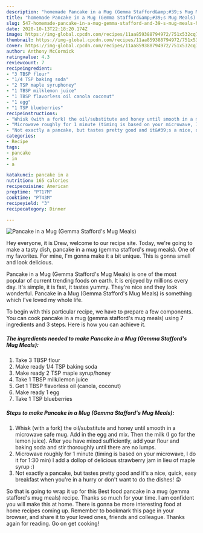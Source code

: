```yaml
---
description: "homemade Pancake in a Mug (Gemma Stafford&amp;#39;s Mug Meals) | how to make easy Pancake in a Mug (Gemma Stafford&amp;#39;s Mug Meals)"
title: "homemade Pancake in a Mug (Gemma Stafford&amp;#39;s Mug Meals) | how to make easy Pancake in a Mug (Gemma Stafford&amp;#39;s Mug Meals)"
slug: 547-homemade-pancake-in-a-mug-gemma-stafford-and-39-s-mug-meals-how-to-make-easy-pancake-in-a-mug-gemma-stafford-and-39-s-mug-meals
date: 2020-10-13T22:18:20.174Z
image: https://img-global.cpcdn.com/recipes/11aa859388794972/751x532cq70/pancake-in-a-mug-gemma-staffords-mug-meals-recipe-main-photo.jpg
thumbnail: https://img-global.cpcdn.com/recipes/11aa859388794972/751x532cq70/pancake-in-a-mug-gemma-staffords-mug-meals-recipe-main-photo.jpg
cover: https://img-global.cpcdn.com/recipes/11aa859388794972/751x532cq70/pancake-in-a-mug-gemma-staffords-mug-meals-recipe-main-photo.jpg
author: Anthony McCormick
ratingvalue: 4.3
reviewcount: 7
recipeingredient:
- "3 TBSP flour"
- "1/4 TSP baking soda"
- "2 TSP maple syruphoney"
- "1 TBSP milklemon juice"
- "1 TBSP flavorless oil canola coconut"
- "1 egg"
- "1 TSP blueberries"
recipeinstructions:
- "Whisk (with a fork) the oil/substitute and honey until smooth in a microwave safe mug. Add in the egg and mix. Then the milk (I go for the lemon juice). After you have mixed sufficiently, add your flour and baking soda and stir thoroughly until there are no lumps."
- "Microwave roughly for 1 minute (timing is based on your microwave, I do it for 1:30 min) I add a dollop of delicious strawberry jam in lieu of maple syrup :)"
- "Not exactly a pancake, but tastes pretty good and it&#39;s a nice, quick, easy breakfast when you&#39;re in a hurry or don&#39;t want to do the dishes! 😜"
categories:
- Recipe
tags:
- pancake
- in
- a

katakunci: pancake in a 
nutrition: 165 calories
recipecuisine: American
preptime: "PT17M"
cooktime: "PT43M"
recipeyield: "3"
recipecategory: Dinner

---
```



![Pancake in a Mug (Gemma Stafford&#39;s Mug Meals)](https://img-global.cpcdn.com/recipes/11aa859388794972/751x532cq70/pancake-in-a-mug-gemma-staffords-mug-meals-recipe-main-photo.jpg)

Hey everyone, it is Drew, welcome to our recipe site. Today, we're going to make a tasty dish, pancake in a mug (gemma stafford&#39;s mug meals). One of my favorites. For mine, I'm gonna make it a bit unique. This is gonna smell and look delicious.

Pancake in a Mug (Gemma Stafford&#39;s Mug Meals) is one of the most popular of current trending foods on earth. It is enjoyed by millions every day. It's simple, it is fast, it tastes yummy. They're nice and they look wonderful. Pancake in a Mug (Gemma Stafford&#39;s Mug Meals) is something which I've loved my whole life.




To begin with this particular recipe, we have to prepare a few components. You can cook pancake in a mug (gemma stafford&#39;s mug meals) using 7 ingredients and 3 steps. Here is how you can achieve it.

<!--inarticleads1-->

##### The ingredients needed to make Pancake in a Mug (Gemma Stafford&#39;s Mug Meals):

1. Take 3 TBSP flour
1. Make ready 1/4 TSP baking soda
1. Make ready 2 TSP maple syrup/honey
1. Take 1 TBSP milk/lemon juice
1. Get 1 TBSP flavorless oil (canola, coconut)
1. Make ready 1 egg
1. Take 1 TSP blueberries




<!--inarticleads2-->

##### Steps to make Pancake in a Mug (Gemma Stafford&#39;s Mug Meals):

1. Whisk (with a fork) the oil/substitute and honey until smooth in a microwave safe mug. Add in the egg and mix. Then the milk (I go for the lemon juice). After you have mixed sufficiently, add your flour and baking soda and stir thoroughly until there are no lumps.
1. Microwave roughly for 1 minute (timing is based on your microwave, I do it for 1:30 min) I add a dollop of delicious strawberry jam in lieu of maple syrup :)
1. Not exactly a pancake, but tastes pretty good and it&#39;s a nice, quick, easy breakfast when you&#39;re in a hurry or don&#39;t want to do the dishes! 😜




So that is going to wrap it up for this Best food pancake in a mug (gemma stafford&#39;s mug meals) recipe. Thanks so much for your time. I am confident you will make this at home. There is gonna be more interesting food at home recipes coming up. Remember to bookmark this page in your browser, and share it to your loved ones, friends and colleague. Thanks again for reading. Go on get cooking!
